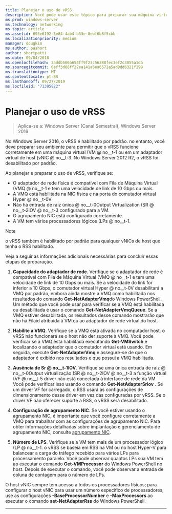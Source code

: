 ```yaml
---
title: Planejar o uso de vRSS
description: Você pode usar este tópico para preparar sua máquina virtual e o host Hyper-V para usar o vRSS no Windows Server 2016.
ms.prod: windows-server
ms.technology: networking
ms.topic: article
ms.assetid: 695e6192-5e84-4ab4-b33e-8ebf6b8f5cbb
ms.localizationpriority: medium
manager: dougkim
ms.author: pashort
author: shortpatti
ms.date: 09/04/2018
ms.openlocfilehash: 3addb500a654ff9f23c56388fec3ef2c3855a1da
ms.sourcegitcommit: 6aff3d88ff22ea141a6ea6572a5ad8dd6321f199
ms.translationtype: MT
ms.contentlocale: pt-BR
ms.lasthandoff: 09/27/2019
ms.locfileid: "71395822"
---
```

# <a name="plan-the-use-of-vrss"></a>Planejar o uso de vRSS

>Aplica-se a: Windows Server (Canal Semestral), Windows Server 2016

No Windows Server 2016, o vRSS é habilitado por padrão. no entanto, você deve preparar seu ambiente para permitir que o vRSS funcione corretamente em uma máquina virtual \(VM @ no__t-1 ou em um adaptador virtual de host \(vNIC @ no__t-3. No Windows Server 2012 R2, o vRSS foi desabilitado por padrão.

Ao planejar e preparar o uso de vRSS, verifique se:

- O adaptador de rede física é compatível com Fila de Máquina Virtual \(VMQ @ no__t-1 e tem uma velocidade de link de 10 Gbps ou mais.
- A VMQ está habilitada na NIC física e na porta do comutador virtual Hyper @ no__t-0V
- Não há entrada de raiz única @ no__t-0Output Virtualization \(SR @ no__t-2IOV @ no__t-3 configurado para a VM.
- O agrupamento NIC está configurado corretamente.
- A VM tem vários processadores lógicos \(LPs @ no__t-1.

>[!NOTE]
>o vRSS também é habilitado por padrão para qualquer vNICs de host que tenha o RSS habilitado.

Veja a seguir as informações adicionais necessárias para concluir essas etapas de preparação.
  
1. **Capacidade do adaptador de rede**. Verifique se o adaptador de rede é compatível com Fila de Máquina Virtual \(VMQ @ no__t-1 e tem uma velocidade de link de 10 Gbps ou mais. Se a velocidade do link for inferior a 10 Gbps, o comutador virtual Hyper @ no__t-0V desabilitará a VMQ por padrão, embora ainda mostre a VMQ como habilitada nos resultados do comando **Get-NetAdapterVmq**do Windows PowerShell. Um método que você pode usar para verificar se a VMQ está habilitada ou desabilitada é usar o comando **Get-NetAdapterVmqQueue**.  Se a VMQ estiver desabilitada, os resultados desse comando mostrarão que não há Filaid atribuída à VM ou ao adaptador de rede virtual do host. 
  
2. **Habilite a VMQ**. Verifique se a VMQ está ativada no computador host. o vRSS não funcionará se o host não der suporte à VMQ. Você pode verificar se a VMQ está habilitada executando **Get-VMSwitch** e localizando o adaptador que o comutador virtual está usando. Em seguida, execute **Get-NetAdapterVmq** e assegure-se de que o adaptador é exibido nos resultados e que possui a VMQ habilitada.
  
3. **Ausência de Sr @ no__t-1IOV**. Verifique se uma única entrada de raiz @ no__t-0Output virtualização \(SR @ no__t-2IOV @ no__t-3 a função virtual \(VF @ no__t-5 driver não está conectada à interface de rede da VM. Você pode verificar isso usando o comando **Get-NetAdapterSriov** . Se um driver VF for carregado, o RSS usará as configurações de dimensionamento desse driver em vez das configuradas por vRSS. Se o driver VF não oferecer suporte a RSS, o vRSS será desabilitado.
  
4. **Configuração de agrupamento NIC**. Se você estiver usando o agrupamento NIC, é importante que você configure corretamente a VMQ para trabalhar com as configurações de agrupamento NIC. Para obter informações detalhadas sobre implantação e gerenciamento de agrupamento NIC, consulte [agrupamento NIC](https://docs.microsoft.com/windows-server/networking/technologies/nic-teaming/nic-teaming).

5. **Número de LPS**. Verifique se a VM tem mais de um processador lógico \(LP @ no__t-1. o vRSS se baseia em RSS na VM ou no host Hyper-V para balancear a carga do tráfego recebido para vários LPs para processamento paralelo. Você pode observar quantos LPs sua VM tem ao executar o comando **Get-VMProcessor** do Windows PowerShell no host. Depois de executar o comando, você pode observar a entrada de coluna de contagem para o número de LPs.

O host vNIC sempre tem acesso a todos os processadores físicos; para configurar o host vNIC para usar um número específico de processadores, use as configurações **-BaseProcessorNumber** e **-MaxProcessors** ao executar o comando **set-NetAdapterRss** do Windows PowerShell.

---